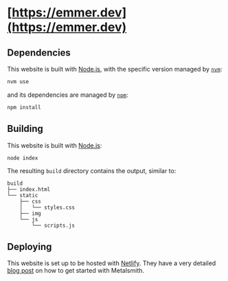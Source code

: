 # [https://emmer.dev](https://emmer.dev)

## Dependencies

This website is built with [Node.js](https://nodejs.org), with the specific version managed by [`nvm`](https://github.com/nvm-sh/nvm):

```bash
nvm use
```

and its dependencies are managed by [`npm`](https://www.npmjs.com/):

```bash
npm install
```

## Building

This website is built with [Node.js](https://nodejs.org):

```bash
node index
```

The resulting `build` directory contains the output, similar to:

```
build
├── index.html
└── static
    ├── css
    │   └── styles.css
    ├── img
    └── js
        └── scripts.js
```

## Deploying

This website is set up to be hosted with [Netlify](https://www.netlify.com/). They have a very detailed [blog post](https://www.netlify.com/blog/2015/12/08/a-step-by-step-guide-metalsmith-on-netlify/) on how to get started with Metalsmith.
